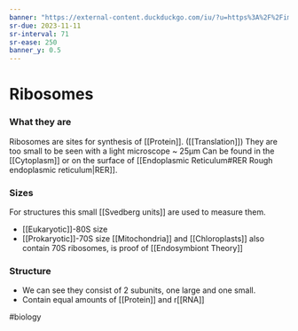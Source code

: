 ```yaml
---
banner: "https://external-content.duckduckgo.com/iu/?u=https%3A%2F%2Fimages.fineartamerica.com%2Fimages-medium-large-5%2Fhuman-80s-ribosome-alfred-pasiekascience-photo-library.jpg&f=1&nofb=1&ipt=798a898e46a61b7a58db1ae6efcc5a9def3e372526fe7fc7dfc7090e0ae1f755&ipo=images"
sr-due: 2023-11-11
sr-interval: 71
sr-ease: 250
banner_y: 0.5
---
```

# Ribosomes

### What they are
Ribosomes are sites for synthesis of [[Protein]]. ([[Translation]])
They are too small to be seen with a light microscope ~ 25µm
Can be found in the [[Cytoplasm]] or on the surface of [[Endoplasmic Reticulum#RER Rough endoplasmic reticulum|RER]].

### Sizes
For structures this small [[Svedberg units]] are used to measure them. 
- [[Eukaryotic]]-80S size 
- [[Prokaryotic]]-70S size
[[Mitochondria]] and [[Chloroplasts]] also contain 70S ribosomes, is proof of [[Endosymbiont Theory]]

### Structure
- We can see they consist of 2 subunits, one large and one small.  
- Contain equal amounts of [[Protein]] and r[[RNA]]

#biology 